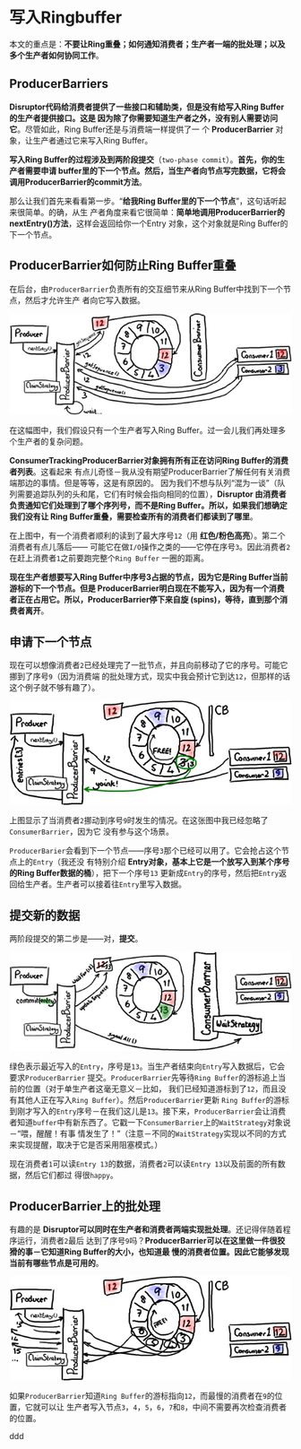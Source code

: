 写入Ringbuffer
================================================================================
本文的重点是：**不要让Ring重叠；如何通知消费者；生产者一端的批处理；以及多个生产者如何协同工作**。

## ProducerBarriers
**Disruptor代码给消费者提供了一些接口和辅助类，但是没有给写入Ring Buffer的生产者提供接口。这是
因为除了你需要知道生产者之外，没有别人需要访问它**。尽管如此，Ring Buffer还是与消费端一样提供了一
个 **ProducerBarrier** 对象，让生产者通过它来写入Ring Buffer。

**写入Ring Buffer的过程涉及到两阶段提交**（`two-phase commit`）。**首先，你的生产者需要申请
buffer里的下一个节点。然后，当生产者向节点写完数据，它将会调用ProducerBarrier的commit方法**。

那么让我们首先来看看第一步。“**给我Ring Buffer里的下一个节点**”，这句话听起来很简单。的确，从生
产者角度来看它很简单：**简单地调用ProducerBarrier的nextEntry()方法**，这样会返回给你一个Entry
对象，这个对象就是Ring Buffer的下一个节点。

## ProducerBarrier如何防止Ring Buffer重叠
在后台，由`ProducerBarrier`负责所有的交互细节来从Ring Buffer中找到下一个节点，然后才允许生产
者向它写入数据。

![Ringbuffer生产者图1](img/7.png)

在这幅图中，我们假设只有一个生产者写入Ring Buffer。过一会儿我们再处理多个生产者的复杂问题。

**ConsumerTrackingProducerBarrier对象拥有所有正在访问Ring Buffer的消费者列表**。这看起来
有点儿奇怪－我从没有期望ProducerBarrier了解任何有关消费端那边的事情。但是等等，这是有原因的。
因为我们不想与队列“混为一谈”（队列需要追踪队列的头和尾，它们有时候会指向相同的位置），**Disruptor
由消费者负责通知它们处理到了哪个序列号，而不是Ring Buffer。所以，如果我们想确定我们没有让
Ring Buffer重叠，需要检查所有的消费者们都读到了哪里**。

在上图中，有一个消费者顺利的读到了最大序号`12`（用 **红色/粉色高亮**）。第二个消费者有点儿落后——
可能它在做`I/O`操作之类的——它停在序号`3`。因此消费者`2`在赶上消费者`1`之前要跑完整个`Ring Buffer`
一圈的距离。

**现在生产者想要写入Ring Buffer中序号3占据的节点，因为它是Ring Buffer当前游标的下一个节点。但是
ProducerBarrier明白现在不能写入，因为有一个消费者正在占用它。所以，ProducerBarrier停下来自旋
(spins)，等待，直到那个消费者离开**。

## 申请下一个节点
现在可以想像消费者`2`已经处理完了一批节点，并且向前移动了它的序号。可能它挪到了序号`9`（因为消费端
的批处理方式，现实中我会预计它到达`12`，但那样的话这个例子就不够有趣了）。

![Ringbuffer生产者图2](img/8.png)

上图显示了当消费者`2`挪动到序号`9`时发生的情况。在这张图中我已经忽略了`ConsumerBarrier`，因为它
没有参与这个场景。

`ProducerBarier`会看到下一个节点——序号`3`那个已经可以用了。它会抢占这个节点上的`Entry`（我还没
有特别介绍 **Entry对象，基本上它是一个放写入到某个序号的Ring Buffer数据的桶**），把下一个序号`13`
更新成`Entry`的序号，然后把`Entry`返回给生产者。生产者可以接着往`Entry`里写入数据。

## 提交新的数据
两阶段提交的第二步是——对，**提交**。

![Ringbuffer生产者图3](img/9.png)

绿色表示最近写入的`Entry`，序号是`13`。当生产者结束向`Entry`写入数据后，它会要求`ProducerBarrier`
提交。`ProducerBarrier`先等待`Ring Buffer`的游标追上当前的位置（对于单生产者这毫无意义－比如，
我们已经知道游标到了`12`，而且没有其他人正在写入`Ring Buffer`）。然后`ProducerBarrier`更新
`Ring Buffer`的游标到刚才写入的`Entry`序号－在我们这儿是`13`。接下来，`ProducerBarrier`会让消费
者知道`buffer`中有新东西了。它戳一下`ConsumerBarrier`上的`WaitStrategy`对象说－“喂，醒醒！有事
情发生了！”（注意－不同的`WaitStrategy`实现以不同的方式来实现提醒，取决于它是否采用阻塞模式。）

现在消费者`1`可以读`Entry 13`的数据，消费者`2`可以读`Entry 13`以及前面的所有数据，然后它们都过
得很`happy`。

## ProducerBarrier上的批处理
有趣的是 **Disruptor可以同时在生产者和消费者​两端实现批处理**。还记得伴随着程序运行，消费者`2`最后
达到了序号`9`吗？**ProducerBarrier可以在这里做一件很狡猾的事－它知道Ring Buffer的大小，也知道最
慢的消费者位置。因此它能够发现当前有哪些节点是可用的**。

![Ringbuffer生产者图4](img/10.png)

如果`ProducerBarrier`知道`Ring Buffer`的游标指向`12`，而最慢的消费者在`9`的位置，它就可以让
生产者写入节点`3`，`4`，`5`，`6`，`7`和`8`，中间不需要再次检查消费者的位置。








































ddd
